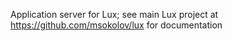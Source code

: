Application server for Lux; see main Lux project at 
https://github.com/msokolov/lux for documentation
